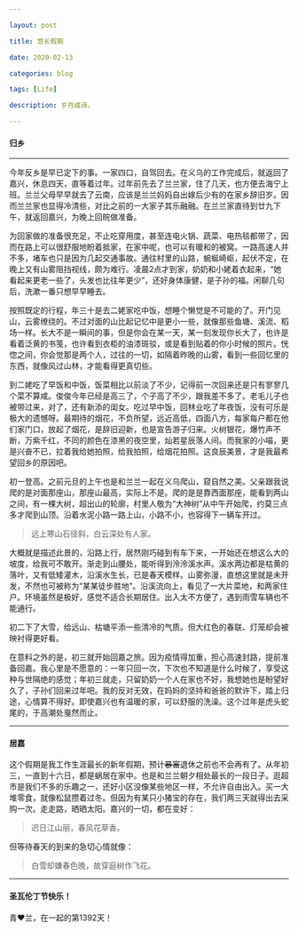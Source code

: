 ```yaml
---

layout: post

title: 悠长假期

date: 2020-02-13

categories: blog

tags: [Life]

description: 岁月成诗。

---
```


#### 归乡
---

今年反乡是早已定下的事。一家四口，自驾回去。在义乌的工作完成后，就返回了嘉兴，休息四天，直等着过年。过年前先去了兰兰家，住了几天，也方便去海宁上班。兰兰父母早早就去了云南，应该是兰兰妈妈自出嫁后少有的在家乡辞旧岁。因而兰兰家也显得冷清些，对比之前的一大家子其乐融融。在兰兰家直待到廿九下午，就返回嘉兴，为晚上回皖做准备。

为回家做的准备很充足，不止吃穿用度，甚至连电火锅、蔬菜、电热毯都带了，因而在路上可以很舒服地盼着抵家，在家中呢，也可以有暖和的被窝。一路高速人并不多，堵车也只是因为几起交通事故。通往村里的山路，蜿蜒崎岖，起伏不定，在晚上又有山雾阻挡视线，颇为难行。凌晨2点才到家，奶奶和小姥着衣起来，“她看起来更老一些了，头发也比往年更少”，还好身体康健，是子孙的福。闲聊几句后，洗漱一番只想早早睡去。

按照既定的行程，年三十是去二姥家吃中饭，想睡个懒觉是不可能的了。开门见山，云雾缭绕的。不过对面的山比起记忆中是更小一些，就像那些鱼塘、溪流、稻场一样。长大不是一瞬间的事，但是你会在某一天，某一刻发现你长大了，也许是看着泛黄的书笺，也许看到衣柜的油漆斑驳，或是看到贴着的你小时候的照片。恍惚之间，你会觉那是两个人，过往的一切，如隔着昨晚的山雾，看到一些回忆里的东西，就像风过山林，才能看得更真切些。

到二姥吃了早饭和中饭，饭菜相比以前淡了不少，记得前一次回来还是只有寥寥几个菜不算咸。俊俊今年已经是高三了，个子高了不少，跟我差不多了。老毛儿子也被带过来，对了，还有新添的闺女。吃过早中饭，回林业吃了年夜饭，没有可乐是极大的遗憾呀。最期待的烟花，不负所望，远近高低，四面八方，每家每户都在他们家门口，放起了烟花，是辞旧迎新，也是宣告游子归来。火树银花，爆竹声不断，万紫千红，不同的颜色在漆黑的夜空里，灿若星辰落人间。而我家的小喵，更是兴奋不已，拉着我给她拍照，给我拍照，给烟花拍照。这良辰美景，才是我最希望回乡的原因吧。

初一登高。之前元旦的上午也是和兰兰一起在义乌爬山，窥自然之美。父亲跟我说爬的是对面那座山，那座山最高，实际上不是。爬的是是靠西面那座，能看到两山之间，有一棵大树，超出山的轮廓，村里人敬为“大神树”从中午开始爬，约莫三点多才爬到山顶。沿着水泥小路一路上山，小路不小，也容得下一辆车开过。
>远上寒山石径斜，白云深处有人家。

大概就是描述此景的，沿路上行，居然刚巧碰到有车下来，一开始还在想这么大的坡度，给我可不敢开。渐走到山腰处，能听得到泠泠溪水声。溪水两边都是枯黄的落叶，又有低矮灌木，沿溪水生长，已是春天模样。山雾弥漫，直想这里就是未开发，不然也可被称为“某某徒步胜地”。沿溪流向上，看见了一大片菜地，和两家住户。环境虽然是极好，感觉不适合长期居住。出入太不方便了，遇到雨雪车辆也不能通行。

初二下了大雪，给远山、枯塘平添一些清冷的气质。但大红色的春联、灯笼却会被映衬得更好看。

在意料之外的是，初三就开始回嘉之旅。因为疫情得加重，担心高速封路，提前准备回嘉。我心里是不愿意的：一年只回一次，下次也不知道是什么时候了，享受这种与世隔绝的感觉；年初三就走，只留奶奶一个人在家也不好，我想她也是盼望好久了，子孙们回来过年吧。我的反对无效，在妈妈的坚持和爸爸的默许下，踏上归途，心情算不得好。即使嘉兴也有温暖的家，可以舒服的洗澡。这个过年是虎头蛇尾的，于高潮处戛然而止。

---

#### 居嘉

这个假期是我工作生涯最长的新年假期，预计~~暴富~~退休之前也不会再有了。从年初三，一直到十六日，都是蜗居在家中。也是和兰兰朝夕相处最长的一段日子。逛超市是我们不多的乐趣之一，还好小区没像某些地区一样，不允许自由出入。买一大堆零食，就像松鼠攒着过冬。但因为有某只小猪宝的存在，我们两三天就得出去采购一次。走走路，晒晒太阳。嘉兴的一切，都在变好：
> 迟日江山丽，春风花草香。

但等待春天的到来的急切心情就像：

> 白雪却嫌春色晚，故穿庭树作飞花。

---
#### 圣瓦伦丁节快乐！

青❤兰，在一起的第1392天！
